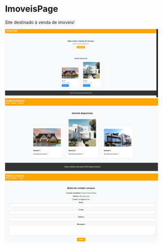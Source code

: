# ImoveisPage
 Site destinado à venda de imoveis!

 ![Alt text](home.png)
  ![Alt text](imoveishome.png)
   ![Alt text](contatohome.png)
